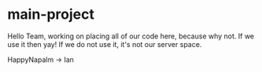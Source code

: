 # main-project
Hello Team, working on placing all of our code here, because why not. If we use it then yay! If we do not use it, it's not our server space.


HappyNapalm -> Ian
